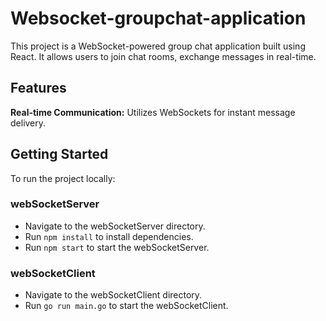 # Websocket-groupchat-application
This project is a WebSocket-powered group chat application built using React. It allows users to join chat rooms, exchange messages in real-time.

## Features

**Real-time Communication:** Utilizes WebSockets for instant message delivery.

## Getting Started
To run the project locally:

### webSocketServer
- Navigate to the webSocketServer directory.
- Run `npm install` to install dependencies.
- Run `npm start` to start the webSocketServer.

### webSocketClient
- Navigate to the webSocketClient directory.
- Run `go run main.go` to start the webSocketClient.
  

